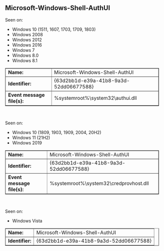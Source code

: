 ## Microsoft-Windows-Shell-AuthUI

Seen on:
* Windows 10 (1511, 1607, 1703, 1709, 1803)
* Windows 2008
* Windows 2012
* Windows 2016
* Windows 7
* Windows 8.0
* Windows 8.1

<table border="1" class="docutils">
  <tbody>
    <tr>
      <td><b>Name:</b></td>
      <td>Microsoft-Windows-Shell-AuthUI</td>
    </tr>
    <tr>
      <td><b>Identifier:</b></td>
      <td>{63d2bb1d-e39a-41b8-9a3d-52dd06677588}</td>
    </tr>
    <tr>
      <td><b>Event message file(s):</b></td>
      <td>%systemroot%\system32\authui.dll</td>
    </tr>
  </tbody>
</table>

&nbsp;

Seen on:
* Windows 10 (1809, 1903, 1909, 2004, 20H2)
* Windows 11 (21H2)
* Windows 2019

<table border="1" class="docutils">
  <tbody>
    <tr>
      <td><b>Name:</b></td>
      <td>Microsoft-Windows-Shell-AuthUI</td>
    </tr>
    <tr>
      <td><b>Identifier:</b></td>
      <td>{63d2bb1d-e39a-41b8-9a3d-52dd06677588}</td>
    </tr>
    <tr>
      <td><b>Event message file(s):</b></td>
      <td>%systemroot%\system32\credprovhost.dll</td>
    </tr>
  </tbody>
</table>

&nbsp;

Seen on:
* Windows Vista

<table border="1" class="docutils">
  <tbody>
    <tr>
      <td><b>Name:</b></td>
      <td>Microsoft-Windows-Shell-AuthUI</td>
    </tr>
    <tr>
      <td><b>Identifier:</b></td>
      <td>{63d2bb1d-e39a-41b8-9a3d-52dd06677588}</td>
    </tr>
  </tbody>
</table>

&nbsp;


